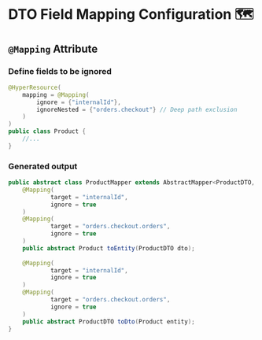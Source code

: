 # DTO Field Mapping Configuration 🗺️

## `@Mapping` Attribute

### Define fields to be ignored
```java
@HyperResource(
    mapping = @Mapping(
        ignore = {"internalId"},
        ignoreNested = {"orders.checkout"} // Deep path exclusion
    )
)
public class Product {
    //...
}
```

### Generated output

```java
public abstract class ProductMapper extends AbstractMapper<ProductDTO, Product> {
    @Mapping(
            target = "internalId",
            ignore = true
    )
    @Mapping(
            target = "orders.checkout.orders",
            ignore = true
    )
    public abstract Product toEntity(ProductDTO dto);
    
    @Mapping(
            target = "internalId",
            ignore = true
    )
    @Mapping(
            target = "orders.checkout.orders",
            ignore = true
    )
    public abstract ProductDTO toDto(Product entity);
}
```